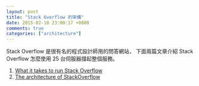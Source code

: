 ```yaml
---
layout: post
title: "Stack Overflow 的架構"
date: 2015-02-10 23:00:17 +0800
comments: true
categories: ["architecture"]
---
```


<!-- more -->

Stack Overflow 是很有名的程式設計師用的問答網站， 下面兩篇文章介紹 Stack Overflow 怎麼使用 25 台伺服器撐起整個服務。

1. [What it takes to run Stack Overflow]
2. [The architecture of StackOverflow]

[What it takes to run Stack Overflow]:http://nickcraver.com/blog/2013/11/22/what-it-takes-to-run-stack-overflow/
[The architecture of StackOverflow]:http://www.dev-metal.com/architecture-stackoverflow/